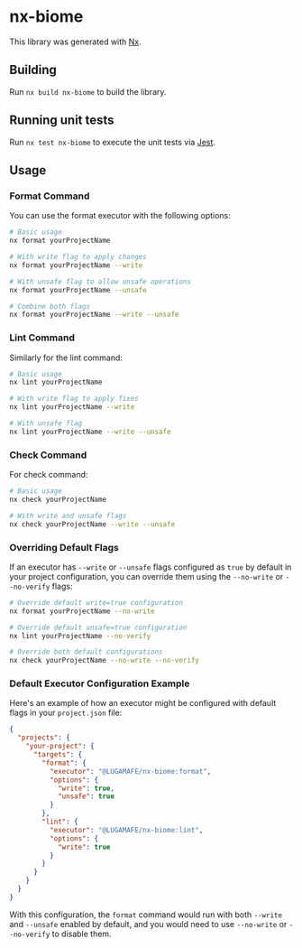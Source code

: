 # nx-biome

This library was generated with [Nx](https://nx.dev).

## Building

Run `nx build nx-biome` to build the library.

## Running unit tests

Run `nx test nx-biome` to execute the unit tests via [Jest](https://jestjs.io).

## Usage

### Format Command

You can use the format executor with the following options:

```bash
# Basic usage
nx format yourProjectName

# With write flag to apply changes
nx format yourProjectName --write

# With unsafe flag to allow unsafe operations
nx format yourProjectName --unsafe

# Combine both flags
nx format yourProjectName --write --unsafe
```

### Lint Command

Similarly for the lint command:

```bash
# Basic usage
nx lint yourProjectName

# With write flag to apply fixes
nx lint yourProjectName --write

# With unsafe flag
nx lint yourProjectName --write --unsafe
```

### Check Command

For check command:

```bash
# Basic usage
nx check yourProjectName

# With write and unsafe flags
nx check yourProjectName --write --unsafe
```

### Overriding Default Flags

If an executor has `--write` or `--unsafe` flags configured as `true` by default in your project configuration, you can override them using the `--no-write` or `--no-verify` flags:

```bash
# Override default write=true configuration
nx format yourProjectName --no-write

# Override default unsafe=true configuration
nx lint yourProjectName --no-verify

# Override both default configurations
nx check yourProjectName --no-write --no-verify
```

### Default Executor Configuration Example

Here's an example of how an executor might be configured with default flags in your `project.json` file:

```json
{
  "projects": {
    "your-project": {
      "targets": {
        "format": {
          "executor": "@LUGAMAFE/nx-biome:format",
          "options": {
            "write": true,
            "unsafe": true
          }
        },
        "lint": {
          "executor": "@LUGAMAFE/nx-biome:lint",
          "options": {
            "write": true
          }
        }
      }
    }
  }
}
```

With this configuration, the `format` command would run with both `--write` and `--unsafe` enabled by default, and you would need to use `--no-write` or `--no-verify` to disable them.
